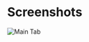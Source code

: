 # Screenshots

![Main Tab](https://github.com/user-attachments/assets/14e830ec-61db-4d42-841c-2c3969cf460d)
